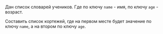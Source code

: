Дан список словарей учеников. 
Где по ключу `name` - имя, по ключу `age` - возраст.

Составить список кортежей, где на первом месте будет значение по ключу `name`, а на втором по ключу `age`.
